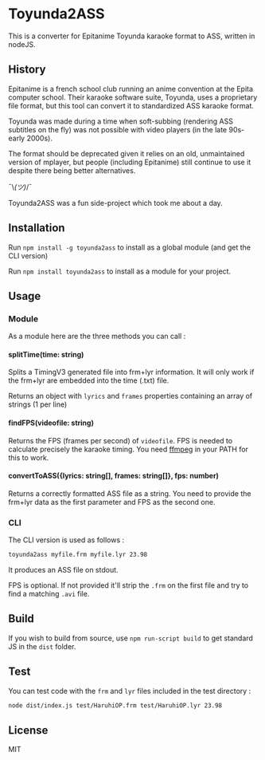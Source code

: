 # Toyunda2ASS

This is a converter for Epitanime Toyunda karaoke format to ASS, written in nodeJS.

## History

Epitanime is a french school club running an anime convention at the Epita computer school.  Their karaoke software suite, Toyunda, uses a proprietary file format, but this tool can convert it to standardized ASS karaoke format.

Toyunda was made during a time when soft-subbing (rendering ASS subtitles on the fly) was not possible with video players (in the late 90s-early 2000s).

The format should be deprecated given it relies on an old, unmaintained version of mplayer, but people (including Epitanime) still continue to use it despite there being better alternatives.

¯\\_(ツ)_/¯

Toyunda2ASS was a fun side-project which took me about a day.

## Installation

Run `npm install -g toyunda2ass` to install as a global module (and get the CLI version)

Run `npm install toyunda2ass` to install as a module for your project.

## Usage

### Module

As a module here are the three methods you can call :

#### splitTime(time: string)

Splits a TimingV3 generated file into frm+lyr information. It will only work if the frm+lyr are embedded into the time (.txt) file.

Returns an object with `lyrics` and `frames` properties containing an array of strings (1 per line)

#### findFPS(videofile: string)

Returns the FPS (frames per second) of `videofile`. FPS is needed to calculate precisely the karaoke timing. You need [ffmpeg](http://ffmpeg.org) in your PATH for this to work.

#### convertToASS({lyrics: string[], frames: string[]}, fps: number)

Returns a correctly formatted ASS file as a string. You need to provide the frm+lyr data as the first parameter and FPS as the second one.

### CLI

The CLI version is used as follows :

```sh
toyunda2ass myfile.frm myfile.lyr 23.98
```

It produces an ASS file on stdout.

FPS is optional. If not provided it'll strip the `.frm` on the first file and try to find a matching `.avi` file.

## Build

If you wish to build from source, use `npm run-script build` to get standard JS in the `dist` folder.

## Test

You can test code with the `frm` and `lyr` files included in the test directory :

```sh
node dist/index.js test/HaruhiOP.frm test/HaruhiOP.lyr 23.98
```

## License

MIT
